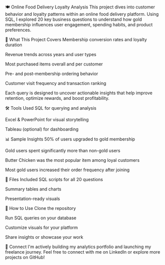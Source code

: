 🍽️ Online Food Delivery Loyalty Analysis
This project dives into customer behavior and loyalty patterns within an online food delivery platform. Using SQL, I explored 20 key business questions to understand how gold membership influences user engagement, spending habits, and product preferences.

📌 What This Project Covers
Membership conversion rates and loyalty duration

Revenue trends across years and user types

Most purchased items overall and per customer

Pre- and post-membership ordering behavior

Customer visit frequency and transaction ranking

Each query is designed to uncover actionable insights that help improve retention, optimize rewards, and boost profitability.

🛠️ Tools Used
SQL for querying and analysis

Excel & PowerPoint for visual storytelling

Tableau (optional) for dashboarding

📊 Sample Insights
50% of users upgraded to gold membership

Gold users spent significantly more than non-gold users

Butter Chicken was the most popular item among loyal customers

Most gold users increased their order frequency after joining

📁 Files Included
SQL scripts for all 20 questions

Summary tables and charts

Presentation-ready visuals

🚀 How to Use
Clone the repository

Run SQL queries on your database

Customize visuals for your platform

Share insights or showcase your work

🔗 Connect
I'm actively building my analytics portfolio and launching my freelance journey. Feel free to connect with me on LinkedIn or explore more projects on GitHub!
